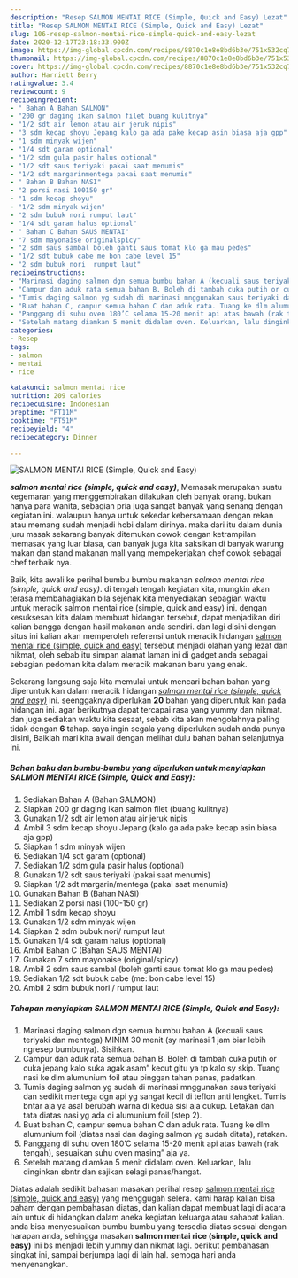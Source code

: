 ```yaml
---
description: "Resep SALMON MENTAI RICE (Simple, Quick and Easy) Lezat"
title: "Resep SALMON MENTAI RICE (Simple, Quick and Easy) Lezat"
slug: 106-resep-salmon-mentai-rice-simple-quick-and-easy-lezat
date: 2020-12-17T23:18:33.900Z
image: https://img-global.cpcdn.com/recipes/8870c1e8e8bd6b3e/751x532cq70/salmon-mentai-rice-simple-quick-and-easy-foto-resep-utama.jpg
thumbnail: https://img-global.cpcdn.com/recipes/8870c1e8e8bd6b3e/751x532cq70/salmon-mentai-rice-simple-quick-and-easy-foto-resep-utama.jpg
cover: https://img-global.cpcdn.com/recipes/8870c1e8e8bd6b3e/751x532cq70/salmon-mentai-rice-simple-quick-and-easy-foto-resep-utama.jpg
author: Harriett Berry
ratingvalue: 3.4
reviewcount: 9
recipeingredient:
- " Bahan A Bahan SALMON"
- "200 gr daging ikan salmon filet buang kulitnya"
- "1/2 sdt air lemon atau air jeruk nipis"
- "3 sdm kecap shoyu Jepang kalo ga ada pake kecap asin biasa aja gpp"
- "1 sdm minyak wijen"
- "1/4 sdt garam optional"
- "1/2 sdm gula pasir halus optional"
- "1/2 sdt saus teriyaki pakai saat menumis"
- "1/2 sdt margarinmentega pakai saat menumis"
- " Bahan B Bahan NASI"
- "2 porsi nasi 100150 gr"
- "1 sdm kecap shoyu"
- "1/2 sdm minyak wijen"
- "2 sdm bubuk nori rumput laut"
- "1/4 sdt garam halus optional"
- " Bahan C Bahan SAUS MENTAI"
- "7 sdm mayonaise originalspicy"
- "2 sdm saus sambal boleh ganti saus tomat klo ga mau pedes"
- "1/2 sdt bubuk cabe me bon cabe level 15"
- "2 sdm bubuk nori  rumput laut"
recipeinstructions:
- "Marinasi daging salmon dgn semua bumbu bahan A (kecuali saus teriyaki dan mentega) MINIM 30 menit (sy marinasi 1 jam biar lebih ngresep bumbunya). Sisihkan."
- "Campur dan aduk rata semua bahan B. Boleh di tambah cuka putih or cuka jepang kalo suka agak asam” kecut gitu ya tp kalo sy skip. Tuang nasi ke dlm alumunium foil atau pinggan tahan panas, padatkan."
- "Tumis daging salmon yg sudah di marinasi mnggunakan saus teriyaki dan sedikit mentega dgn api yg sangat kecil di teflon anti lengket. Tumis bntar aja ya asal berubah warna di kedua sisi aja cukup. Letakan dan tata diatas nasi yg ada di alumunium foil (step 2)."
- "Buat bahan C, campur semua bahan C dan aduk rata. Tuang ke dlm alumunium foil (diatas nasi dan daging salmon yg sudah ditata), ratakan."
- "Panggang di suhu oven 180’C selama 15-20 menit api atas bawah (rak tengah), sesuaikan suhu oven masing” aja ya."
- "Setelah matang diamkan 5 menit didalam oven. Keluarkan, lalu dinginkan sbntr dan sajikan selagi panas/hangat."
categories:
- Resep
tags:
- salmon
- mentai
- rice

katakunci: salmon mentai rice 
nutrition: 209 calories
recipecuisine: Indonesian
preptime: "PT11M"
cooktime: "PT51M"
recipeyield: "4"
recipecategory: Dinner

---
```



![SALMON MENTAI RICE (Simple, Quick and Easy)](https://img-global.cpcdn.com/recipes/8870c1e8e8bd6b3e/751x532cq70/salmon-mentai-rice-simple-quick-and-easy-foto-resep-utama.jpg)

<b><i>salmon mentai rice (simple, quick and easy)</i></b>, Memasak merupakan suatu kegemaran yang menggembirakan dilakukan oleh banyak orang. bukan hanya para wanita, sebagian pria juga sangat banyak yang senang dengan kegiatan ini. walaupun hanya untuk sekedar kebersamaan dengan rekan atau memang sudah menjadi hobi dalam dirinya. maka dari itu dalam dunia juru masak sekarang banyak ditemukan cowok dengan ketrampilan memasak yang luar biasa, dan banyak juga kita saksikan di banyak warung makan dan stand makanan mall yang mempekerjakan chef cowok sebagai chef terbaik nya.

Baik, kita awali ke perihal bumbu bumbu makanan <i>salmon mentai rice (simple, quick and easy)</i>. di tengah tengah kegiatan kita, mungkin akan terasa membahagiakan bila sejenak kita menyediakan sebagian waktu untuk meracik salmon mentai rice (simple, quick and easy) ini. dengan kesuksesan kita dalam membuat hidangan tersebut, dapat menjadikan diri kalian bangga dengan hasil makanan anda sendiri. dan lagi disini dengan situs ini kalian akan memperoleh referensi untuk meracik hidangan <u>salmon mentai rice (simple, quick and easy)</u> tersebut menjadi olahan yang lezat dan nikmat, oleh sebab itu simpan alamat laman ini di gadget anda sebagai sebagian pedoman kita dalam meracik makanan baru yang enak.




Sekarang langsung saja kita memulai untuk mencari bahan bahan yang diperuntuk kan dalam meracik hidangan <u><i>salmon mentai rice (simple, quick and easy)</i></u> ini. seenggaknya diperlukan <b>20</b> bahan yang diperuntuk kan pada hidangan ini. agar berikutnya dapat tercapai rasa yang yummy dan nikmat. dan juga sediakan waktu kita sesaat, sebab kita akan mengolahnya paling tidak dengan <b>6</b> tahap. saya ingin segala yang diperlukan sudah anda punya disini, Baiklah mari kita awali dengan melihat dulu bahan bahan selanjutnya ini.

<!--inarticleads1-->

##### Bahan baku dan bumbu-bumbu yang diperlukan untuk menyiapkan SALMON MENTAI RICE (Simple, Quick and Easy):

1. Sediakan  Bahan A (Bahan SALMON)
1. Siapkan 200 gr daging ikan salmon filet (buang kulitnya)
1. Gunakan 1/2 sdt air lemon atau air jeruk nipis
1. Ambil 3 sdm kecap shoyu Jepang (kalo ga ada pake kecap asin biasa aja gpp)
1. Siapkan 1 sdm minyak wijen
1. Sediakan 1/4 sdt garam (optional)
1. Sediakan 1/2 sdm gula pasir halus (optional)
1. Gunakan 1/2 sdt saus teriyaki (pakai saat menumis)
1. Siapkan 1/2 sdt margarin/mentega (pakai saat menumis)
1. Gunakan  Bahan B (Bahan NASI)
1. Sediakan 2 porsi nasi (100-150 gr)
1. Ambil 1 sdm kecap shoyu
1. Gunakan 1/2 sdm minyak wijen
1. Siapkan 2 sdm bubuk nori/ rumput laut
1. Gunakan 1/4 sdt garam halus (optional)
1. Ambil  Bahan C (Bahan SAUS MENTAI)
1. Gunakan 7 sdm mayonaise (original/spicy)
1. Ambil 2 sdm saus sambal (boleh ganti saus tomat klo ga mau pedes)
1. Sediakan 1/2 sdt bubuk cabe (me: bon cabe level 15)
1. Ambil 2 sdm bubuk nori / rumput laut




<!--inarticleads2-->

##### Tahapan menyiapkan SALMON MENTAI RICE (Simple, Quick and Easy):

1. Marinasi daging salmon dgn semua bumbu bahan A (kecuali saus teriyaki dan mentega) MINIM 30 menit (sy marinasi 1 jam biar lebih ngresep bumbunya). Sisihkan.
1. Campur dan aduk rata semua bahan B. Boleh di tambah cuka putih or cuka jepang kalo suka agak asam” kecut gitu ya tp kalo sy skip. Tuang nasi ke dlm alumunium foil atau pinggan tahan panas, padatkan.
1. Tumis daging salmon yg sudah di marinasi mnggunakan saus teriyaki dan sedikit mentega dgn api yg sangat kecil di teflon anti lengket. Tumis bntar aja ya asal berubah warna di kedua sisi aja cukup. Letakan dan tata diatas nasi yg ada di alumunium foil (step 2).
1. Buat bahan C, campur semua bahan C dan aduk rata. Tuang ke dlm alumunium foil (diatas nasi dan daging salmon yg sudah ditata), ratakan.
1. Panggang di suhu oven 180’C selama 15-20 menit api atas bawah (rak tengah), sesuaikan suhu oven masing” aja ya.
1. Setelah matang diamkan 5 menit didalam oven. Keluarkan, lalu dinginkan sbntr dan sajikan selagi panas/hangat.




Diatas adalah sedikit bahasan masakan perihal resep <u>salmon mentai rice (simple, quick and easy)</u> yang menggugah selera. kami harap kalian bisa paham dengan pembahasan diatas, dan kalian dapat membuat lagi di acara lain untuk di hidangkan dalam aneka kegiatan keluarga atau sahabat kalian. anda bisa menyesuaikan bumbu bumbu yang tersedia diatas sesuai dengan harapan anda, sehingga masakan <b>salmon mentai rice (simple, quick and easy)</b> ini bs menjadi lebih yummy dan nikmat lagi. berikut pembahasan singkat ini, sampai berjumpa lagi di lain hal. semoga hari anda menyenangkan.

